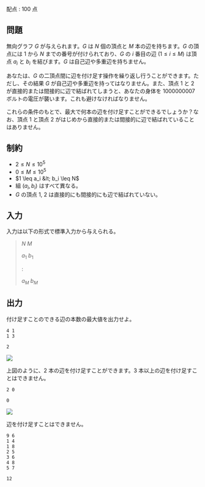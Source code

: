 配点 : $100$ 点

## 問題

無向グラフ $G$ が与えられます。$G$ は $N$ 個の頂点と $M$ 本の辺を持ちます。$G$ の頂点には $1$ から $N$ までの番号が付けられており、$G$ の $i$ 番目の辺 $(1 \leq i \leq M)$ は頂点 $a_i$ と $b_i$ を結びます。$G$ は自己辺や多重辺を持ちません。

あなたは、$G$ の二頂点間に辺を付け足す操作を繰り返し行うことができます。ただし、その結果 $G$ が自己辺や多重辺を持ってはなりません。また、頂点 $1$ と $2$ が直接的または間接的に辺で結ばれてしまうと、あなたの身体を $1000000007$ ボルトの電圧が襲います。これも避けなければなりません。

これらの条件のもとで、最大で何本の辺を付け足すことができるでしょうか？なお、頂点 $1$ と頂点 $2$ がはじめから直接的または間接的に辺で結ばれていることはありません。

## 制約

- $2 \leq N \leq 10^5$
- $0 \leq M \leq 10^5$
- $1 \leq a_i &lt; b_i \leq N$
- 組 $(a_i, b_i)$ はすべて異なる。
- $G$ の頂点 $1,$ $2$ は直接的にも間接的にも辺で結ばれていない。

## 入力

入力は以下の形式で標準入力から与えられる。

> $N$ $M$
> 
> $a_1$ $b_1$
> 
> $:$
> 
> $a_M$ $b_M$

## 出力

付け足すことのできる辺の本数の最大値を出力せよ。

```input1
4 1
1 3
```

```output1
2
```

![](https://img.atcoder.jp/relay2/ff912c5f290ee6a475d4c8a2ac29bfff.png)

上図のように、$2$ 本の辺を付け足すことができます。$3$ 本以上の辺を付け足すことはできません。

```input2
2 0
```

```output2
0
```

![](https://img.atcoder.jp/relay2/b8da065e6d2dfe3bc9ea98095cf9f3de.png)

辺を付け足すことはできません。

```input3
9 6
1 4
1 8
2 5
3 6
4 8
5 7
```

```output3
12
```